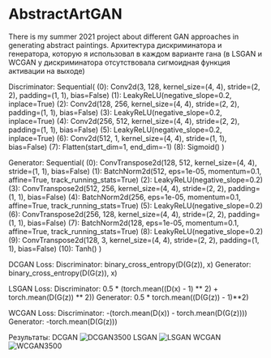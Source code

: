 # AbstractArtGAN
There is my summer 2021 project about different GAN approaches in generating abstract paintings.
Архитектура дискриминатора и генератора, которую я использовал в каждом варианте гана (в LSGAN и WCGAN у дискриминатора отсутствовала сигмоидная функция активации на выходе)

Discriminator:
Sequential(
  (0): Conv2d(3, 128, kernel_size=(4, 4), stride=(2, 2), padding=(1, 1), bias=False)
  (1): LeakyReLU(negative_slope=0.2, inplace=True)
  (2): Conv2d(128, 256, kernel_size=(4, 4), stride=(2, 2), padding=(1, 1), bias=False)
  (3): LeakyReLU(negative_slope=0.2, inplace=True)
  (4): Conv2d(256, 512, kernel_size=(4, 4), stride=(2, 2), padding=(1, 1), bias=False)
  (5): LeakyReLU(negative_slope=0.2, inplace=True)
  (6): Conv2d(512, 1, kernel_size=(4, 4), stride=(1, 1), bias=False)
  (7): Flatten(start_dim=1, end_dim=-1)
  (8): Sigmoid()
)

Generator:
Sequential(
  (0): ConvTranspose2d(128, 512, kernel_size=(4, 4), stride=(1, 1), bias=False)
  (1): BatchNorm2d(512, eps=1e-05, momentum=0.1, affine=True, track_running_stats=True)
  (2): LeakyReLU(negative_slope=0.2)
  (3): ConvTranspose2d(512, 256, kernel_size=(4, 4), stride=(2, 2), padding=(1, 1), bias=False)
  (4): BatchNorm2d(256, eps=1e-05, momentum=0.1, affine=True, track_running_stats=True)
  (5): LeakyReLU(negative_slope=0.2)
  (6): ConvTranspose2d(256, 128, kernel_size=(4, 4), stride=(2, 2), padding=(1, 1), bias=False)
  (7): BatchNorm2d(128, eps=1e-05, momentum=0.1, affine=True, track_running_stats=True)
  (8): LeakyReLU(negative_slope=0.2)
  (9): ConvTranspose2d(128, 3, kernel_size=(4, 4), stride=(2, 2), padding=(1, 1), bias=False)
  (10): Tanh()
)

DCGAN Loss:
Discriminator: binary_cross_entropy(D(G(z)), x)
Generator: binary_cross_entropy(D(G(z)), x)

LSGAN Loss:
Discriminator: 0.5 * (torch.mean((D(x) - 1) ** 2) + torch.mean(D(G(z)) ** 2))
Generator: 0.5 * torch.mean((D(G(z)) - 1)\**2)

WCGAN Loss: 
Discriminator: -(torch.mean(D(x)) - torch.mean(D(G(z))))
Generator: -torch.mean(D(G(z)))

Результаты:
DCGAN 
![DCGAN3500](https://user-images.githubusercontent.com/68852747/131214016-4cd73527-415d-4a6e-a9e0-2ca9265de5b3.png)
LSGAN
![LSGAN](https://user-images.githubusercontent.com/68852747/131214019-3ca5b23e-0401-47a2-b4e3-3f93f1301196.png)
WCGAN
![WCGAN3500](https://user-images.githubusercontent.com/68852747/131214020-25879564-c58b-4a4a-9564-06b74258e950.png)
